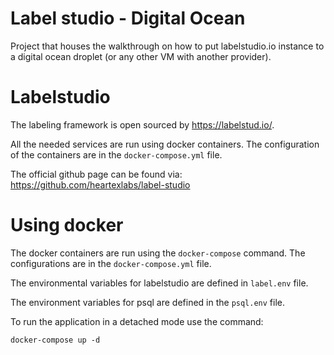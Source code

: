# Label studio - Digital Ocean

Project that houses the walkthrough on how to put labelstudio.io instance to a digital ocean droplet (or any other VM with another provider).

# Labelstudio

The labeling framework is open sourced by https://labelstud.io/. 

All the needed services are run using docker containers. The configuration of the containers are in the `docker-compose.yml` file. 

The official github page can be found via: https://github.com/heartexlabs/label-studio 

# Using docker 

The docker containers are run using the `docker-compose` command. The configurations are in the `docker-compose.yml` file. 

The environmental variables for labelstudio are defined in `label.env` file. 

The environment variables for psql are defined in the `psql.env` file. 

To run the application in a detached mode use the command: 

```
docker-compose up -d
```